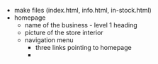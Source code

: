- make files (index.html, info.html, in-stock.html)
- homepage
    - name of the business - level 1 heading
    - picture of the store interior
    - navigation menu
        - three links pointing to homepage
        - 